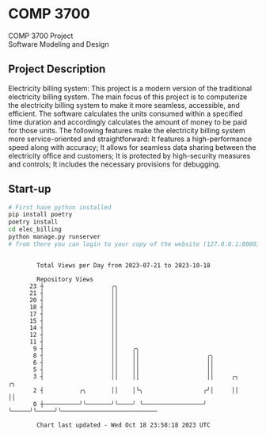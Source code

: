 # COMP 3700
COMP 3700 Project  
Software Modeling and Design
## Project Description
Electricity billing system: This project is a modern version of the traditional electricity billing system. The main focus of this project is to computerize the electricity billing system to make it more seamless, accessible, and efficient. The software calculates the units consumed within a specified time duration and accordingly calculates the amount of money to be paid for those units. The following features make the electricity billing system more service-oriented and straightforward: It features a high-performance speed along with accuracy; It allows for seamless data sharing between the electricity office and customers; It is protected by high-security measures and controls; It includes the necessary provisions for debugging.

## Start-up
```bash
# First have python installed
pip install poetry
poetry install
cd elec_billing
python manage.py runserver
# from there you can login to your copy of the website (127.0.0.1:8000), default creds are admin/admin
```

```

        Total Views per Day from 2023-07-21 to 2023-10-18

        Repository Views
      23 ┼                   ╭╮
      21 ┤                   ││
      20 ┤                   ││
      18 ┤                   ││
      17 ┤                   ││
      15 ┤                   ││
      14 ┤                   ││
      12 ┤                   ││
      11 ┤                   ││
       9 ┤                   ││    ╭╮
       8 ┤                   ││    ││                   ╭╮
       6 ┤                   ││    ││                   ││
       5 ┤                   ││    ││                   ││
       3 ┤                   ││    ││                   ││     ╭╮     ╭╮
       2 ┤          ╭╮       ││    │╰╮                 ╭╯│     ││     ││
       0 ┼──────────╯╰───────╯╰────╯ ╰─────────────────╯ ╰─────╯╰─────╯╰───────────────────────────

        Chart last updated - Wed Oct 18 23:58:18 2023 UTC
        
```
